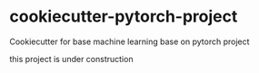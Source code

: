 # cookiecutter-pytorch-project
Cookiecutter for base machine learning base on pytorch project

this project is under construction
